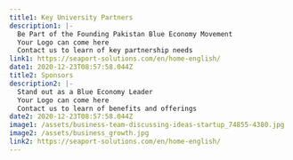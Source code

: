 ```yaml
---
title1: Key University Partners
description1: |-
  Be Part of the Founding Pakistan Blue Economy Movement
  Your Logo can come here
  Contact us to learn of key partnership needs
link1: https://seaport-solutions.com/en/home-english/
date1: 2020-12-23T08:57:58.044Z
title2: Sponsors
description2: |-
  Stand out as a Blue Economy Leader
  Your Logo can come here
  Contact us to learn of benefits and offerings
date2: 2020-12-23T08:57:58.044Z
image1: /assets/business-team-discussing-ideas-startup_74855-4380.jpg
image2: /assets/business_growth.jpg
link2: https://seaport-solutions.com/en/home-english/
---
```

